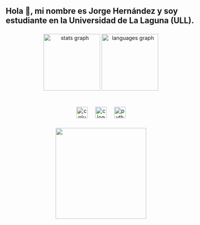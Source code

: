<h2 align="left">Hola 👋, mi nombre es Jorge Hernández y soy estudiante en la Universidad de La Laguna (ULL).</h2>

###

<div align="center">
  <img src="https://github-readme-stats.vercel.app/api?username=JorgeHdeezz&hide_title=false&hide_rank=false&show_icons=true&include_all_commits=true&count_private=true&disable_animations=false&theme=dark&locale=es&hide_border=false&custom_title=Stats" height="150" alt="stats graph"  />
  <img src="https://github-readme-stats.vercel.app/api/top-langs?username=JorgeHdeezz&locale=en&hide_title=false&layout=compact&card_width=320&langs_count=5&theme=dark&hide_border=false" height="150" alt="languages graph"  />
</div>

###

<br clear="both">

<div align="center">
  <img src="https://cdn.jsdelivr.net/gh/devicons/devicon/icons/cplusplus/cplusplus-original.svg" height="30" alt="cplusplus logo"  />
  <img width="12" />
  <img src="https://cdn.jsdelivr.net/gh/devicons/devicon/icons/c/c-original.svg" height="30" alt="c logo"  />
  <img width="12" />
  <img src="https://skillicons.dev/icons?i=py" height="30" alt="python logo"  />
</div>

###

<div align="center">
  <img height="240" src="https://media3.giphy.com/media/v1.Y2lkPTc5MGI3NjExcjhxZTZ4bHhiejU5bnhzbTNqYm96NjlzeHQxcDg2dWUzemEyZDdkMyZlcD12MV9pbnRlcm5hbF9naWZfYnlfaWQmY3Q9Zw/qgQUggAC3Pfv687qPC/giphy.webp"  />
</div>

###

<br clear="both">



